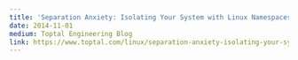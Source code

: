 ```yaml
---
title: 'Separation Anxiety: Isolating Your System with Linux Namespaces'
date: 2014-11-01
medium: Toptal Engineering Blog
link: https://www.toptal.com/linux/separation-anxiety-isolating-your-system-with-linux-namespaces
---
```

